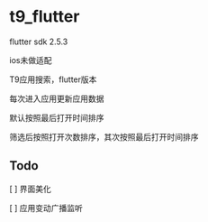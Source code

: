 # t9_flutter

flutter sdk 2.5.3

ios未做适配

T9应用搜索，flutter版本

每次进入应用更新应用数据

默认按照最后打开时间排序

筛选后按照打开次数排序，其次按照最后打开时间排序

## Todo

[ ] 界面美化

[ ] 应用变动广播监听
